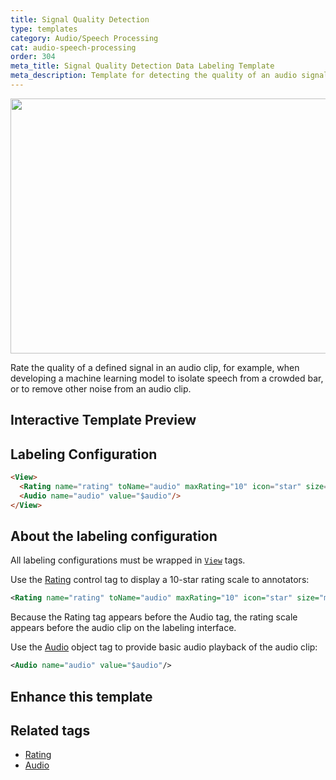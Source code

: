 ```yaml
---
title: Signal Quality Detection
type: templates
category: Audio/Speech Processing
cat: audio-speech-processing
order: 304
meta_title: Signal Quality Detection Data Labeling Template
meta_description: Template for detecting the quality of an audio signal with Label Studio for your machine learning and data science projects.
---
```


<img src="/images/templates/signal-quality-detection.png" alt="" class="gif-border" width="552px" height="408px" />

Rate the quality of a defined signal in an audio clip, for example, when developing a machine learning model to isolate speech from a crowded bar, or to remove other noise from an audio clip.

## Interactive Template Preview

<div id="main-preview"></div>

## Labeling Configuration

```html
<View>
  <Rating name="rating" toName="audio" maxRating="10" icon="star" size="medium" />
  <Audio name="audio" value="$audio"/>
</View>
```

## About the labeling configuration
All labeling configurations must be wrapped in [`View`](/tags/view.html) tags.

Use the [Rating](/tags/rating.html) control tag to display a 10-star rating scale to annotators:
```xml
<Rating name="rating" toName="audio" maxRating="10" icon="star" size="medium" />
```
Because the Rating tag appears before the Audio tag, the rating scale appears before the audio clip on the labeling interface.

Use the [Audio](/tags/audio.html) object tag to provide basic audio playback of the audio clip:
```xml
<Audio name="audio" value="$audio"/>
```

## Enhance this template


## Related tags
- [Rating](/tags/rating.html)
- [Audio](/tags/audio.html)
